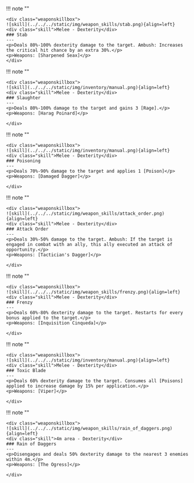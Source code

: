 !!! note ""

    <div class="weaponskillbox">
    ![skill](../../../static/img/weapon_skills/stab.png){align=left}
    <div class="skill">Melee - Dexterity</div>
    ### Stab
    ---
    <p>Deals 80%-100% dexterity damage to the target. Ambush: Increases the critical hit chance by an extra 30%.</p>
    <p>Weapons: [Sharpened Seax]</p>
    </div>

!!! note ""

    <div class="weaponskillbox">
    ![skill](../../../static/img/inventory/manual.png){align=left}
    <div class="skill">Melee - Dexterity</div>
    ### Slaughter
    ---
    <p>Deals 80%-100% damage to the target and gains 3 [Rage].</p>
    <p>Weapons: [Harag Poinard]</p>

    </div>

!!! note ""

    <div class="weaponskillbox">
    ![skill](../../../static/img/inventory/manual.png){align=left}
    <div class="skill">Melee - Dexterity</div>
    ### Poisoning
    ---
    <p>Deals 70%-90% damage to the target and applies 1 [Poison]</p>
    <p>Weapons: [Damaged Dagger]</p>

    </div>

!!! note ""

    <div class="weaponskillbox">
    ![skill](../../../static/img/weapon_skills/attack_order.png){align=left}
    <div class="skill">Melee - Dexterity</div>
    ### Attack Order
    ---
    <p>Deals 30%-50% damage to the target. Ambush: If the target is engaged in combat with an ally, this ally executed an attack of opportunity.</p>
    <p>Weapons: [Tactician's Dagger]</p>

    </div>

!!! note ""

    <div class="weaponskillbox">
    ![skill](../../../static/img/weapon_skills/frenzy.png){align=left}
    <div class="skill">Melee - Dexterity</div>
    ### Frenzy
    ---
    <p>Deals 60%-80% dexterity damage to the target. Restarts for every bonus applied to the target.</p>
    <p>Weapons: [Inquisition Cinqueda]</p>

    </div>

!!! note ""

    <div class="weaponskillbox">
    ![skill](../../../static/img/inventory/manual.png){align=left}
    <div class="skill">Melee - Dexterity</div>
    ### Toxic Blade
    ---
    <p>Deals 60% dexterity damage to the target. Consumes all [Poisons] applied to increase damage by 15% per application.</p>
    <p>Weapons: [Viper]</p>

    </div>

!!! note ""

    <div class="weaponskillbox">
    ![skill](../../../static/img/weapon_skills/rain_of_daggers.png){align=left}
    <div class="skill">4m area - Dexterity</div>
    ### Rain of Daggers
    ---
    <p>Disengages and deals 50% dexterity damage to the nearest 3 enemies within 4m.</p>
    <p>Weapons: [The Ogress]</p>

    </div>
